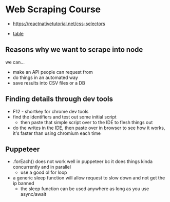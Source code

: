 # Web Scraping Course

- https://reactnativetutorial.net/css-selectors

- [table](https:/codingwithstefan.com/table-example)

## Reasons why we want to scrape into node

we can...

- make an API people can request from
- do things in an automated way
- save results into CSV files or a DB

## Finding details through dev tools

- F12 - shortkey for chrome dev tools
- find the identifiers and test out some initial script
  - then paste that simple script over to the IDE to flesh things out
- do the writes in the IDE, then paste over in browser to see how it works, it's faster than using chromium each time

## Puppeteer

- .forEach() does not work well in puppeteer bc it does things kinda concurrently and in parallel
  - use a good ol for loop
- a generic sleep function will allow request to slow down and not get the ip banned
  - the sleep function can be used anywhere as long as you use async/await
